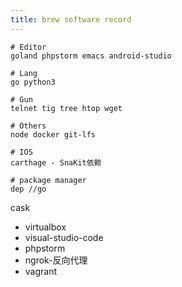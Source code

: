```yaml
---
title: brew software record
---
```



```
# Editor
goland phpstorm emacs android-studio 

# Lang
go python3

# Gun
telnet tig tree htop wget

# Others
node docker git-lfs

# IOS 
carthage - SnaKit依赖

# package manager
dep //go
```
cask

- virtualbox
- visual-studio-code
- phpstorm
- ngrok-反向代理
- vagrant


